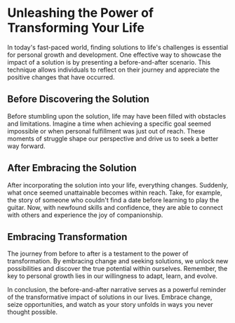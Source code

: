 # Unleashing the Power of Transforming Your Life

In today's fast-paced world, finding solutions to life's challenges is essential for personal growth and development. One effective way to showcase the impact of a solution is by presenting a before-and-after scenario. This technique allows individuals to reflect on their journey and appreciate the positive changes that have occurred.

## Before Discovering the Solution

Before stumbling upon the solution, life may have been filled with obstacles and limitations. Imagine a time when achieving a specific goal seemed impossible or when personal fulfillment was just out of reach. These moments of struggle shape our perspective and drive us to seek a better way forward.

## After Embracing the Solution

After incorporating the solution into your life, everything changes. Suddenly, what once seemed unattainable becomes within reach. Take, for example, the story of someone who couldn't find a date before learning to play the guitar. Now, with newfound skills and confidence, they are able to connect with others and experience the joy of companionship.

## Embracing Transformation

The journey from before to after is a testament to the power of transformation. By embracing change and seeking solutions, we unlock new possibilities and discover the true potential within ourselves. Remember, the key to personal growth lies in our willingness to adapt, learn, and evolve.

In conclusion, the before-and-after narrative serves as a powerful reminder of the transformative impact of solutions in our lives. Embrace change, seize opportunities, and watch as your story unfolds in ways you never thought possible.